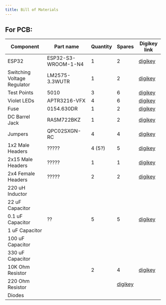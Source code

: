 ```yaml
---
title: Bill of Materials
---
```

## For PCB: 
|Component |Part name | Quantity | Spares |Digikey link|
|----------|----------|----------|--------|-------------|
|ESP32 | ESP32-S3-WROOM-1-N4 |1 |2 |[digikey](https://www.digikey.com/en/products/detail/espressif-systems/ESP32-S3-WROOM-1-N4/16162639)|
|Switching Voltage Regulator |LM2575-3.3WUTR | 1 | 2 | [digikey](https://www.digikey.com/en/products/detail/microchip-technology/LM2575-3-3WU-TR/1027646) |
|Test Points | 5010 | 3 | 6 | [digikey](https://www.digikey.com/en/products/detail/keystone-electronics/5010/255332) |
|Violet LEDs | APTR3216-VFX | 4 | 6 | [digikey](https://www.digikey.com/en/products/detail/kingbright/APTR3216-VFX/10293083) |
|Fuse | 0154.630DR | 1 | 2 | [digikey](https://www.digikey.com/en/products/detail/littelfuse-inc/0154-630DR/552699) |
|DC Barrel Jack | RASM722BKZ | 1 | 2 | [digikey](https://www.digikey.com/en/products/detail/switchcraft-inc/RASM722BKZ/9997459) |
|Jumpers | QPC02SXGN-RC | 4 | 4 | [digikey](https://www.digikey.com/en/products/detail/sullins-connector-solutions/QPC02SXGN-RC/2618262) |
|1x2 Male Headers | ????? | 4 (5?) | 5 | [digikey]() |
|2x15 Male Headers | ????? | 1 | 1 | [digikey]() |
|2x4 Female Headers | ????? | 2 | 2 | [digikey]() |
|220 uH Inductor
|22 uF Capacitor
|0.1 uF Capacitor |??| 5| 5| [digikey](https://www.digikey.com/en/products/detail/kyocera-avx/KGM21NR71E104KT/1116281) |
|1 uF Capacitor
|100 uF Capacitor
|330 uF Capacitor
|10K Ohm Resistor | |2 |4 | [digikey](https://www.digikey.com/en/products/detail/yageo/RC1206FR-0710KL/728483) |
|220 Ohm Resistor | | | [digikey]() |
|Diodes